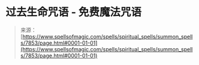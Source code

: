 <!--yml

category: 未分类

date: 2024-06-12 18:43:00

-->

# 过去生命咒语 - 免费魔法咒语

> 来源：[https://www.spellsofmagic.com/spells/spiritual_spells/summon_spells/7853/page.html#0001-01-01](https://www.spellsofmagic.com/spells/spiritual_spells/summon_spells/7853/page.html#0001-01-01)
